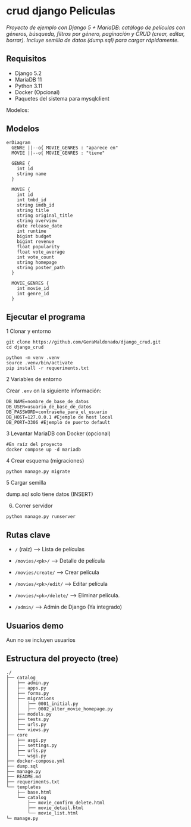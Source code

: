 # crud django Peliculas
_Proyecto de ejemplo con Django 5 + MariaDB: catálogo de películas con géneros, búsqueda, filtros por género, paginación y CRUD (crear, editar, borrar). Incluye semilla de datos (dump.sql) para cargar rápidamente._

## Requisitos

- Django 5.2
- MariaDB 11
- Python 3.11
- Docker (Opcional)
- Paquetes del sistema para mysqlclient

Modelos:


## Modelos

```mermaid
erDiagram
  GENRE ||--o{ MOVIE_GENRES : "aparece en"
  MOVIE ||--o{ MOVIE_GENRES : "tiene"

  GENRE {
    int id
    string name
  }

  MOVIE {
    int id
    int tmbd_id
    string imdb_id
    string title
    string original_title
    string overview
    date release_date
    int runtime
    bigint budget
    bigint revenue
    float popularity
    float vote_average
    int vote_count
    string homepage
    string poster_path
  }

  MOVIE_GENRES {
    int movie_id
    int genre_id
  }
```


## Ejecutar el programa


1 Clonar y entorno
```
git clone https://github.com/GeraMaldonado/django_crud.git
cd django_crud

python -m venv .venv
source .venv/bin/activate
pip install -r requeriments.txt
```


2 Variables de entorno

Crear `.env` on la siguiente información:
```
DB_NAME=nombre_de_base_de_datos
DB_USER=usuario_de_base_de_datos
DB_PASSWORD=contraseña_para_el_usuario
DB_HOST=127.0.0.1 #Ejemplo de host local
DB_PORT=3306 #Ejemplo de puerto default

```

3 Levantar MariaDB con Docker (opcional)

```
#En raíz del proyecto
docker compose up -d mariadb

```

4 Crear esquema (migraciones)
```
python manage.py migrate
```


5 Cargar semilla

dump.sql solo tiene datos (INSERT)


6) Correr servidor
```
python manage.py runserver
```

## Rutas clave

- `/` (raíz) —> Lista de películas

- `/movies/<pk>/` —> Detalle de película

- `/movies/create/` —> Crear película

- `/movies/<pk>/edit/` —> Editar película

- `/movies/<pk>/delete/` —> Eliminar película.

- `/admin/` —> Admin de Django (Ya integrado)

## Usuarios demo

Aun no se incluyen usuarios


## Estructura del proyecto (tree)

```
./
├── catalog
│   ├── admin.py
│   ├── apps.py
│   ├── forms.py
│   ├── migrations
│   │   ├── 0001_initial.py
│   │   ├── 0002_alter_movie_homepage.py
│   ├── models.py
│   ├── tests.py
│   ├── urls.py
│   └── views.py
├── core
│   ├── asgi.py
│   ├── settings.py
│   ├── urls.py
│   └── wsgi.py
├── docker-compose.yml
├── dump.sql
├── manage.py
├── README.md
├── requeriments.txt
└── templates
    ├── base.html
    └── catalog
        ├── movie_confirm_delete.html
        ├── movie_detail.html
        └── movie_list.html
└─ manage.py
```

